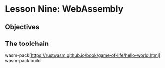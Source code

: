 # Lesson Nine: WebAssembly 

## Objectives 

## The toolchain

wasm-pack[https://rustwasm.github.io/book/game-of-life/hello-world.html]
wasm-pack build



